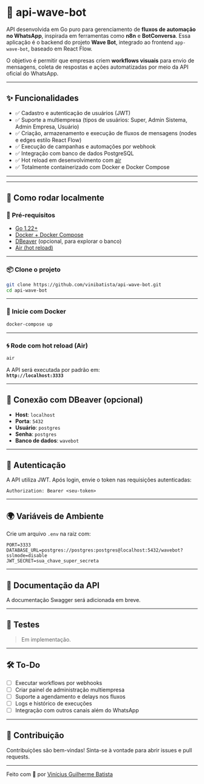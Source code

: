 # 🌊 api-wave-bot

API desenvolvida em Go puro para gerenciamento de **fluxos de automação no WhatsApp**, inspirada em ferramentas como **n8n** e **BotConversa**. Essa aplicação é o backend do projeto **Wave Bot**, integrado ao frontend `app-wave-bot`, baseado em React Flow.

O objetivo é permitir que empresas criem **workflows visuais** para envio de mensagens, coleta de respostas e ações automatizadas por meio da API oficial do WhatsApp.

---

## ✨ Funcionalidades

- ✅ Cadastro e autenticação de usuários (JWT)
- ✅ Suporte a multiempresa (tipos de usuários: Super, Admin Sistema, Admin Empresa, Usuário)
- ✅ Criação, armazenamento e execução de fluxos de mensagens (nodes e edges estilo React Flow)
- ✅ Execução de campanhas e automações por webhook
- ✅ Integração com banco de dados PostgreSQL
- ✅ Hot reload em desenvolvimento com [air](https://github.com/cosmtrek/air)
- ✅ Totalmente containerizado com Docker e Docker Compose

---

---

## 🚀 Como rodar localmente

### 🔧 Pré-requisitos

- [Go 1.22+](https://golang.org/dl/)
- [Docker + Docker Compose](https://www.docker.com/)
- [DBeaver](https://dbeaver.io/) (opcional, para explorar o banco)
- [Air (hot reload)](https://github.com/cosmtrek/air)

---

### 📦 Clone o projeto

```bash
git clone https://github.com/vinibatista/api-wave-bot.git
cd api-wave-bot
```

---

### 🐳 Inicie com Docker

```bash
docker-compose up
```

---

### 🌀 Rode com hot reload (Air)

```bash
air
```

A API será executada por padrão em:  
**`http://localhost:3333`**

---

## 📂 Conexão com DBeaver (opcional)

- **Host**: `localhost`
- **Porta**: `5432`
- **Usuário**: `postgres`
- **Senha**: `postgres`
- **Banco de dados**: `wavebot`

---

## 🔐 Autenticação

A API utiliza JWT. Após login, envie o token nas requisições autenticadas:

```
Authorization: Bearer <seu-token>
```

---

## 🌍 Variáveis de Ambiente

Crie um arquivo `.env` na raiz com:

```
PORT=3333
DATABASE_URL=postgres://postgres:postgres@localhost:5432/wavebot?sslmode=disable
JWT_SECRET=sua_chave_super_secreta
```

---

## 📘 Documentação da API

A documentação Swagger será adicionada em breve.

---

## 🧪 Testes

> Em implementação.

---

## 🛠️ To-Do

- [ ] Executar workflows por webhooks
- [ ] Criar painel de administração multiempresa
- [ ] Suporte a agendamento e delays nos fluxos
- [ ] Logs e histórico de execuções
- [ ] Integração com outros canais além do WhatsApp

---

## 🤝 Contribuição

Contribuições são bem-vindas! Sinta-se à vontade para abrir issues e pull requests.

---

Feito com 💙 por [Vinícius Guilherme Batista](https://github.com/Vini-Dev-Py)

